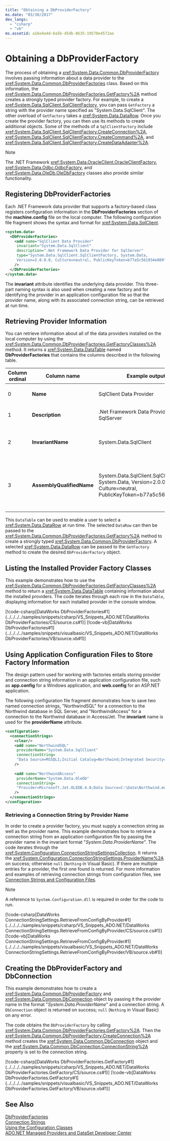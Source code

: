 ```yaml
---
title: "Obtaining a DbProviderFactory"
ms.date: "03/30/2017"
dev_langs: 
  - "csharp"
  - "vb"
ms.assetid: a16e4a4d-6a5b-45db-8635-19570e4572ae
---
```

# Obtaining a DbProviderFactory
The process of obtaining a <xref:System.Data.Common.DbProviderFactory> involves passing information about a data provider to the <xref:System.Data.Common.DbProviderFactories> class. Based on this information, the <xref:System.Data.Common.DbProviderFactories.GetFactory%2A> method creates a strongly typed provider factory. For example, to create a <xref:System.Data.SqlClient.SqlClientFactory>, you can pass `GetFactory` a string with the provider name specified as "System.Data.SqlClient". The other overload of `GetFactory` takes a <xref:System.Data.DataRow>. Once you create the provider factory, you can then use its methods to create additional objects. Some of the methods of a `SqlClientFactory` include <xref:System.Data.SqlClient.SqlClientFactory.CreateConnection%2A>, <xref:System.Data.SqlClient.SqlClientFactory.CreateCommand%2A>, and <xref:System.Data.SqlClient.SqlClientFactory.CreateDataAdapter%2A>.  
  
> [!NOTE]
>  The .NET Framework <xref:System.Data.OracleClient.OracleClientFactory>, <xref:System.Data.Odbc.OdbcFactory>, and <xref:System.Data.OleDb.OleDbFactory> classes also provide similar functionality.  
  
## Registering DbProviderFactories  
 Each .NET Framework data provider that supports a factory-based class registers configuration information in the **DbProviderFactories** section of the **machine.config** file on the local computer. The following configuration file fragment shows the syntax and format for <xref:System.Data.SqlClient>.  
  
```xml  
<system.data>  
  <DbProviderFactories>  
    <add name="SqlClient Data Provider"  
     invariant="System.Data.SqlClient"   
     description=".Net Framework Data Provider for SqlServer"   
     type="System.Data.SqlClient.SqlClientFactory, System.Data,   
     Version=2.0.0.0, Culture=neutral, PublicKeyToken=b77a5c561934e089"  
    />  
  </DbProviderFactories>  
</system.data>  
```  
  
 The **invariant** attribute identifies the underlying data provider. This three-part naming syntax is also used when creating a new factory and for identifying the provider in an application configuration file so that the provider name, along with its associated connection string, can be retrieved at run time.  
  
## Retrieving Provider Information  
 You can retrieve information about all of the data providers installed on the local computer by using the <xref:System.Data.Common.DbProviderFactories.GetFactoryClasses%2A> method. It returns a <xref:System.Data.DataTable> named **DbProviderFactories** that contains the columns described in the following table.  
  
|Column ordinal|Column name|Example output|Description|  
|--------------------|-----------------|--------------------|-----------------|  
|0|**Name**|SqlClient Data Provider|Readable name for the data provider|  
|1|**Description**|.Net Framework Data Provider for SqlServer|Readable description of the data provider|  
|2|**InvariantName**|System.Data.SqlClient|Name that can be used programmatically to refer to the data provider|  
|3|**AssemblyQualifiedName**|System.Data.SqlClient.SqlClientFactory, System.Data, Version=2.0.0.0, Culture=neutral, PublicKeyToken=b77a5c561934e089|Fully qualified name of the factory class, which contains enough information to instantiate the object|  
  
 This `DataTable` can be used to enable a user to select a <xref:System.Data.DataRow> at run time. The selected `DataRow` can then be passed to the <xref:System.Data.Common.DbProviderFactories.GetFactory%2A> method to create a strongly typed <xref:System.Data.Common.DbProviderFactory>. A selected <xref:System.Data.DataRow> can be passed to the `GetFactory` method to create the desired `DbProviderFactory` object.  
  
## Listing the Installed Provider Factory Classes  
 This example demonstrates how to use the <xref:System.Data.Common.DbProviderFactories.GetFactoryClasses%2A> method to return a <xref:System.Data.DataTable> containing information about the installed providers. The code iterates through each row in the `DataTable`, displaying information for each installed provider in the console window.  
  
 [!code-csharp[DataWorks DbProviderFactories#1](../../../../samples/snippets/csharp/VS_Snippets_ADO.NET/DataWorks DbProviderFactories/CS/source.cs#1)]
 [!code-vb[DataWorks DbProviderFactories#1](../../../../samples/snippets/visualbasic/VS_Snippets_ADO.NET/DataWorks DbProviderFactories/VB/source.vb#1)]  
  
## Using Application Configuration Files to Store Factory Information  
 The design pattern used for working with factories entails storing provider and connection string information in an application configuration file, such as **app.config** for a Windows application, and **web.config** for an ASP.NET application.  
  
 The following configuration file fragment demonstrates how to save two named connection strings, "NorthwindSQL" for a connection to the Northwind database in SQL Server, and "NorthwindAccess" for a connection to the Northwind database in Access/Jet. The **invariant** name is used for the **providerName** attribute.  
  
```xml  
<configuration>  
  <connectionStrings>  
    <clear/>  
    <add name="NorthwindSQL"   
     providerName="System.Data.SqlClient"   
     connectionString=  
     "Data Source=MSSQL1;Initial Catalog=Northwind;Integrated Security=true"  
    />  
  
    <add name="NorthwindAccess"   
     providerName="System.Data.OleDb"   
     connectionString=  
     "Provider=Microsoft.Jet.OLEDB.4.0;Data Source=C:\Data\Northwind.mdb;"  
    />  
  </connectionStrings>  
</configuration>  
```  
  
### Retrieving a Connection String by Provider Name  
 In order to create a provider factory, you must supply a connection string as well as the provider name. This example demonstrates how to retrieve a connection string from an application configuration file by passing the provider name in the invariant format "*System.Data.ProviderName*". The code iterates through the <xref:System.Configuration.ConnectionStringSettingsCollection>. It returns the <xref:System.Configuration.ConnectionStringSettings.ProviderName%2A> on success; otherwise `null` (`Nothing` in Visual Basic). If there are multiple entries for a provider, the first one found is returned. For more information and examples of retrieving connection strings from configuration files, see [Connection Strings and Configuration Files](../../../../docs/framework/data/adonet/connection-strings-and-configuration-files.md).  
  
> [!NOTE]
>  A reference to `System.Configuration.dll` is required in order for the code to run.  
  
 [!code-csharp[DataWorks ConnectionStringSettings.RetrieveFromConfigByProvider#1](../../../../samples/snippets/csharp/VS_Snippets_ADO.NET/DataWorks ConnectionStringSettings.RetrieveFromConfigByProvider/CS/source.cs#1)]
 [!code-vb[DataWorks ConnectionStringSettings.RetrieveFromConfigByProvider#1](../../../../samples/snippets/visualbasic/VS_Snippets_ADO.NET/DataWorks ConnectionStringSettings.RetrieveFromConfigByProvider/VB/source.vb#1)]  
  
## Creating the DbProviderFactory and DbConnection  
 This example demonstrates how to create a <xref:System.Data.Common.DbProviderFactory> and <xref:System.Data.Common.DbConnection> object by passing it the provider name in the format "*System.Data.ProviderName*" and a connection string. A `DbConnection` object is returned on success; `null` (`Nothing` in Visual Basic) on any error.  
  
 The code obtains the `DbProviderFactory` by calling <xref:System.Data.Common.DbProviderFactories.GetFactory%2A>. Then the <xref:System.Data.Common.DbProviderFactory.CreateConnection%2A> method creates the <xref:System.Data.Common.DbConnection> object and the <xref:System.Data.Common.DbConnection.ConnectionString%2A> property is set to the connection string.  
  
 [!code-csharp[DataWorks DbProviderFactories.GetFactory#1](../../../../samples/snippets/csharp/VS_Snippets_ADO.NET/DataWorks DbProviderFactories.GetFactory/CS/source.cs#1)]
 [!code-vb[DataWorks DbProviderFactories.GetFactory#1](../../../../samples/snippets/visualbasic/VS_Snippets_ADO.NET/DataWorks DbProviderFactories.GetFactory/VB/source.vb#1)]  
  
## See Also  
 [DbProviderFactories](../../../../docs/framework/data/adonet/dbproviderfactories.md)  
 [Connection Strings](../../../../docs/framework/data/adonet/connection-strings.md)  
 [Using the Configuration Classes](http://msdn.microsoft.com/library/98d2b386-baf6-4a17-974b-76e3b4c87acc)  
 [ADO.NET Managed Providers and DataSet Developer Center](http://go.microsoft.com/fwlink/?LinkId=217917)
